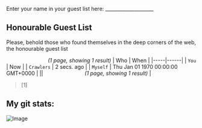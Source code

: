 Enter your name in your guest list here: ____________________

## Honourable Guest List
Please, behold those who found themselves in the deep corners of the web, the honourable guest list 

‍‍ ‍ ‍ ‍ ‍ ‍ ‍ ‍ ‍ ‍ ‍ ‍ ‍ ‍ ‍‍ ‍ ‍ ‍ ‍ ‍ ‍ ‍ ‍ ‍ ‍ ‍ ‍ ‍ _(1 page, showing 1 result)_
| Who | When |
|-----|------|
| `You` | Now  |
| `Crawlers`  | 2 secs. ago |
| `Myself` | Thu Jan 01 1970 00:00:00 GMT+0000 |
||‍‍ ‍ ‍ ‍ ‍ ‍ ‍ ‍ ‍ ‍ ‍ ‍ ‍ ‍ ‍‍ ‍ ‍ ‍ ‍ ‍ ‍ ‍ ‍ ‍ ‍ ‍ ‍ ‍ _(1 page, showing 1 result)_ |
> [1]

## My git stats:

![Image](https://imgs.xkcd.com/comics/hazard_symbol_2x.png)

